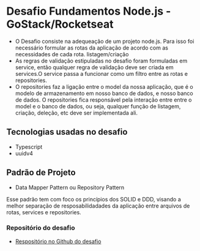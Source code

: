 # Desafio Fundamentos Node.js - GoStack/Rocketseat

- O Desafio consiste na adequeação de um projeto node.js.
Para isso foi necessário formular as rotas da aplicação de acordo com as necessidades de cada rota. listagem/criação
- As regras de validação estipuladas no desafio foram formuladas em service, então qualquer regra de validação deve ser criada em services.O service passa a funcionar como um filtro entre as rotas e repositories.
- O repositories faz a ligação entre o model da nossa aplicação, que é o modelo de armazenamento em nosso banco de dados, e nosso banco de dados. O repositories fica responsável pela interação entre entre o model e o banco de dados, ou seja, qualquer função de listagem, criação, deleção, etc deve ser implementada ali.

## Tecnologias usadas no desafio

- Typescript
- uuidv4

## Padrão de Projeto

- Data Mapper Pattern ou Repository Pattern

Esse padrão tem com foco os princípios dos SOLID e DDD, visando a melhor separação de resposabilidadades da aplicação entre arquivos de rotas, services e repositories.

### Repositório do desafio

- [Respositório no Github do desafio](https://github.com/Rocketseat/bootcamp-gostack-desafios/tree/master/desafio-fundamentos-nodejs)
